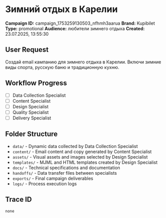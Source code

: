 # Зимний отдых в Карелии

**Campaign ID:** campaign_1753259130503_nfhmh3aarua
**Brand:** Kupibilet
**Type:** promotional
**Audience:** любители зимнего отдыха
**Created:** 23.07.2025, 13:55:30

## User Request
Создай email кампанию для зимнего отдыха в Карелии. Включи зимние виды спорта, русскую баню и традиционную кухню.

## Workflow Progress
- [ ] Data Collection Specialist
- [ ] Content Specialist  
- [ ] Design Specialist
- [ ] Quality Specialist
- [ ] Delivery Specialist

## Folder Structure

- `data/` - Dynamic data collected by Data Collection Specialist
- `content/` - Email content and copy generated by Content Specialist
- `assets/` - Visual assets and images selected by Design Specialist
- `templates/` - MJML and HTML templates created by Design Specialist
- `docs/` - Technical specifications and documentation
- `handoffs/` - Data transfer files between specialists
- `exports/` - Final campaign deliverables
- `logs/` - Process execution logs

## Trace ID
`none`
